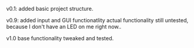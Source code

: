 v0.1:
added basic project structure.

v0.9:
added input and GUI functionatlity
actual functionality still untested, because I don't have an LED on me right now..

v1.0
base functionality tweaked and tested.
